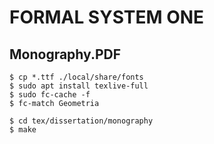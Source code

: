 FORMAL SYSTEM ONE
=================

Monography.PDF
--------------

```
$ cp *.ttf ./local/share/fonts
$ sudo apt install texlive-full
$ sudo fc-cache -f
$ fc-match Geometria
```

```
$ cd tex/dissertation/monography
$ make
```

